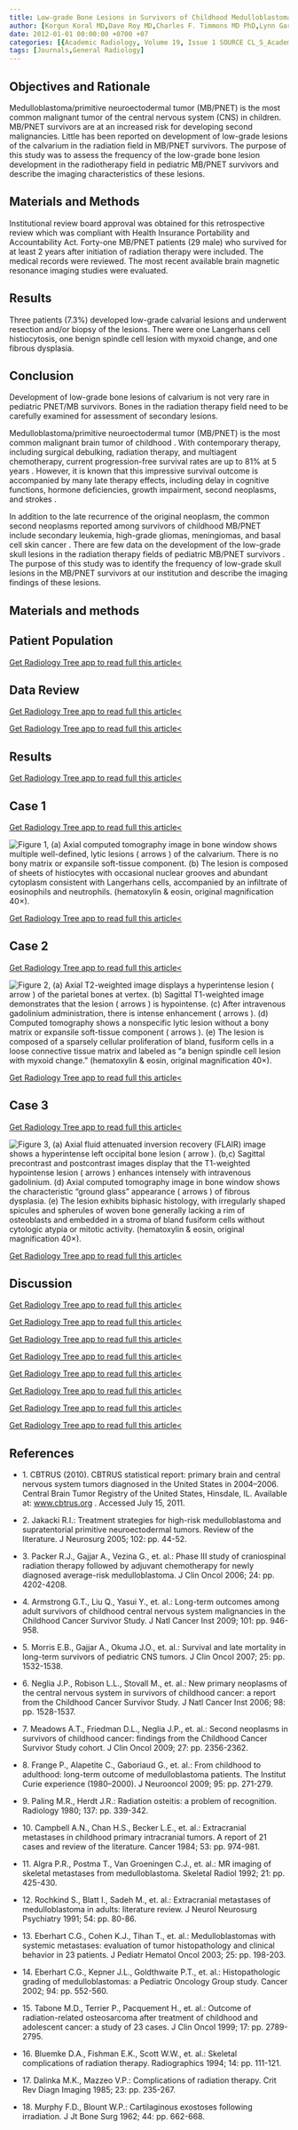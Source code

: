 ```yaml
---
title: Low-grade Bone Lesions in Survivors of Childhood Medulloblastoma/Primitive Neuroectodermal Tumor
author: [Korgun Koral MD,Dave Roy MD,Charles F. Timmons MD PhD,Lynn Gargan PhD,Daniel C. Bowers MD]
date: 2012-01-01 00:00:00 +0700 +07
categories: [{Academic Radiology, Volume 19, Issue 1 SOURCE CL_S_AcademicRadiologyVolume19Issue1 1}]
tags: [Journals,General Radiology]
---
```

## Objectives and Rationale

Medulloblastoma/primitive neuroectodermal tumor (MB/PNET) is the most common malignant tumor of the central nervous system (CNS) in children. MB/PNET survivors are at an increased risk for developing second malignancies. Little has been reported on development of low-grade lesions of the calvarium in the radiation field in MB/PNET survivors. The purpose of this study was to assess the frequency of the low-grade bone lesion development in the radiotherapy field in pediatric MB/PNET survivors and describe the imaging characteristics of these lesions.

## Materials and Methods

Institutional review board approval was obtained for this retrospective review which was compliant with Health Insurance Portability and Accountability Act. Forty-one MB/PNET patients (29 male) who survived for at least 2 years after initiation of radiation therapy were included. The medical records were reviewed. The most recent available brain magnetic resonance imaging studies were evaluated.

## Results

Three patients (7.3%) developed low-grade calvarial lesions and underwent resection and/or biopsy of the lesions. There were one Langerhans cell histiocytosis, one benign spindle cell lesion with myxoid change, and one fibrous dysplasia.

## Conclusion

Development of low-grade bone lesions of calvarium is not very rare in pediatric PNET/MB survivors. Bones in the radiation therapy field need to be carefully examined for assessment of secondary lesions.

Medulloblastoma/primitive neuroectodermal tumor (MB/PNET) is the most common malignant brain tumor of childhood . With contemporary therapy, including surgical debulking, radiation therapy, and multiagent chemotherapy, current progression-free survival rates are up to 81% at 5 years . However, it is known that this impressive survival outcome is accompanied by many late therapy effects, including delay in cognitive functions, hormone deficiencies, growth impairment, second neoplasms, and strokes .

In addition to the late recurrence of the original neoplasm, the common second neoplasms reported among survivors of childhood MB/PNET include secondary leukemia, high-grade gliomas, meningiomas, and basal cell skin cancer . There are few data on the development of the low-grade skull lesions in the radiation therapy fields of pediatric MB/PNET survivors . The purpose of this study was to identify the frequency of low-grade skull lesions in the MB/PNET survivors at our institution and describe the imaging findings of these lesions.

## Materials and methods

## Patient Population

[Get Radiology Tree app to read full this article<](https://clinicalpub.com/app)

## Data Review

[Get Radiology Tree app to read full this article<](https://clinicalpub.com/app)

[Get Radiology Tree app to read full this article<](https://clinicalpub.com/app)

## Results

[Get Radiology Tree app to read full this article<](https://clinicalpub.com/app)

## Case 1

[Get Radiology Tree app to read full this article<](https://clinicalpub.com/app)

![Figure 1, (a) Axial computed tomography image in bone window shows multiple well-defined, lytic lesions ( arrows ) of the calvarium. There is no bony matrix or expansile soft-tissue component. (b) The lesion is composed of sheets of histiocytes with occasional nuclear grooves and abundant cytoplasm consistent with Langerhans cells, accompanied by an infiltrate of eosinophils and neutrophils. (hematoxylin & eosin, original magnification 40×).](https://storage.googleapis.com/dl.dentistrykey.com/clinical/LowgradeBoneLesionsinSurvivorsofChildhoodMedulloblastomaPrimitiveNeuroectodermalTumor/0_1s20S1076633211004399.jpg)

[Get Radiology Tree app to read full this article<](https://clinicalpub.com/app)

## Case 2

[Get Radiology Tree app to read full this article<](https://clinicalpub.com/app)

![Figure 2, (a) Axial T2-weighted image displays a hyperintense lesion ( arrow ) of the parietal bones at vertex. (b) Sagittal T1-weighted image demonstrates that the lesion ( arrows ) is hypointense. (c) After intravenous gadolinium administration, there is intense enhancement ( arrows ). (d) Computed tomography shows a nonspecific lytic lesion without a bony matrix or expansile soft-tissue component ( arrows ). (e) The lesion is composed of a sparsely cellular proliferation of bland, fusiform cells in a loose connective tissue matrix and labeled as “a benign spindle cell lesion with myxoid change.” (hematoxylin & eosin, original magnification 40×).](https://storage.googleapis.com/dl.dentistrykey.com/clinical/LowgradeBoneLesionsinSurvivorsofChildhoodMedulloblastomaPrimitiveNeuroectodermalTumor/1_1s20S1076633211004399.jpg)

[Get Radiology Tree app to read full this article<](https://clinicalpub.com/app)

## Case 3

[Get Radiology Tree app to read full this article<](https://clinicalpub.com/app)

![Figure 3, (a) Axial fluid attenuated inversion recovery (FLAIR) image shows a hyperintense left occipital bone lesion ( arrow ). (b,c) Sagittal precontrast and postcontrast images display that the T1-weighted hypointense lesion ( arrows ) enhances intensely with intravenous gadolinium. (d) Axial computed tomography image in bone window shows the characteristic “ground glass” appearance ( arrows ) of fibrous dysplasia. (e) The lesion exhibits biphasic histology, with irregularly shaped spicules and spherules of woven bone generally lacking a rim of osteoblasts and embedded in a stroma of bland fusiform cells without cytologic atypia or mitotic activity. (hematoxylin & eosin, original magnification 40×).](https://storage.googleapis.com/dl.dentistrykey.com/clinical/LowgradeBoneLesionsinSurvivorsofChildhoodMedulloblastomaPrimitiveNeuroectodermalTumor/2_1s20S1076633211004399.jpg)

[Get Radiology Tree app to read full this article<](https://clinicalpub.com/app)

## Discussion

[Get Radiology Tree app to read full this article<](https://clinicalpub.com/app)

[Get Radiology Tree app to read full this article<](https://clinicalpub.com/app)

[Get Radiology Tree app to read full this article<](https://clinicalpub.com/app)

[Get Radiology Tree app to read full this article<](https://clinicalpub.com/app)

[Get Radiology Tree app to read full this article<](https://clinicalpub.com/app)

[Get Radiology Tree app to read full this article<](https://clinicalpub.com/app)

[Get Radiology Tree app to read full this article<](https://clinicalpub.com/app)

[Get Radiology Tree app to read full this article<](https://clinicalpub.com/app)

## References

- 1\.  CBTRUS (2010). CBTRUS statistical report: primary brain and central nervous system tumors diagnosed in the United States in 2004–2006. Central Brain Tumor Registry of the United States, Hinsdale, IL. Available at:  www.cbtrus.org  . Accessed July 15, 2011.


- 2\. Jakacki R.I.: Treatment strategies for high-risk medulloblastoma and supratentorial primitive neuroectodermal tumors. Review of the literature. J Neurosurg 2005; 102: pp. 44-52.


- 3\. Packer R.J., Gajjar A., Vezina G., et. al.: Phase III study of craniospinal radiation therapy followed by adjuvant chemotherapy for newly diagnosed average-risk medulloblastoma. J Clin Oncol 2006; 24: pp. 4202-4208.


- 4\. Armstrong G.T., Liu Q., Yasui Y., et. al.: Long-term outcomes among adult survivors of childhood central nervous system malignancies in the Childhood Cancer Survivor Study. J Natl Cancer Inst 2009; 101: pp. 946-958.


- 5\. Morris E.B., Gajjar A., Okuma J.O., et. al.: Survival and late mortality in long-term survivors of pediatric CNS tumors. J Clin Oncol 2007; 25: pp. 1532-1538.


- 6\. Neglia J.P., Robison L.L., Stovall M., et. al.: New primary neoplasms of the central nervous system in survivors of childhood cancer: a report from the Childhood Cancer Survivor Study. J Natl Cancer Inst 2006; 98: pp. 1528-1537.


- 7\. Meadows A.T., Friedman D.L., Neglia J.P., et. al.: Second neoplasms in survivors of childhood cancer: findings from the Childhood Cancer Survivor Study cohort. J Clin Oncol 2009; 27: pp. 2356-2362.


- 8\. Frange P., Alapetite C., Gaboriaud G., et. al.: From childhood to adulthood: long-term outcome of medulloblastoma patients. The Institut Curie experience (1980–2000). J Neurooncol 2009; 95: pp. 271-279.


- 9\. Paling M.R., Herdt J.R.: Radiation osteitis: a problem of recognition. Radiology 1980; 137: pp. 339-342.


- 10\. Campbell A.N., Chan H.S., Becker L.E., et. al.: Extracranial metastases in childhood primary intracranial tumors. A report of 21 cases and review of the literature. Cancer 1984; 53: pp. 974-981.


- 11\. Algra P.R., Postma T., Van Groeningen C.J., et. al.: MR imaging of skeletal metastases from medulloblastoma. Skeletal Radiol 1992; 21: pp. 425-430.


- 12\. Rochkind S., Blatt I., Sadeh M., et. al.: Extracranial metastases of medulloblastoma in adults: literature review. J Neurol Neurosurg Psychiatry 1991; 54: pp. 80-86.


- 13\. Eberhart C.G., Cohen K.J., Tihan T., et. al.: Medulloblastomas with systemic metastases: evaluation of tumor histopathology and clinical behavior in 23 patients. J Pediatr Hematol Oncol 2003; 25: pp. 198-203.


- 14\. Eberhart C.G., Kepner J.L., Goldthwaite P.T., et. al.: Histopathologic grading of medulloblastomas: a Pediatric Oncology Group study. Cancer 2002; 94: pp. 552-560.


- 15\. Tabone M.D., Terrier P., Pacquement H., et. al.: Outcome of radiation-related osteosarcoma after treatment of childhood and adolescent cancer: a study of 23 cases. J Clin Oncol 1999; 17: pp. 2789-2795.


- 16\. Bluemke D.A., Fishman E.K., Scott W.W., et. al.: Skeletal complications of radiation therapy. Radiographics 1994; 14: pp. 111-121.


- 17\. Dalinka M.K., Mazzeo V.P.: Complications of radiation therapy. Crit Rev Diagn Imaging 1985; 23: pp. 235-267.


- 18\. Murphy F.D., Blount W.P.: Cartilaginous exostoses following irradiation. J Jt Bone Surg 1962; 44: pp. 662-668.